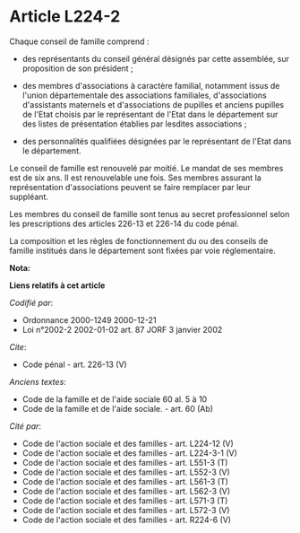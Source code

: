 # Article L224-2

Chaque conseil de famille comprend :

- des représentants du conseil général désignés par cette assemblée, sur proposition de son président ;

- des membres d'associations à caractère familial, notamment issus de l'union départementale des associations familiales,
d'associations d'assistants maternels et d'associations de pupilles et anciens pupilles de l'Etat choisis par le représentant
de l'Etat dans le département sur des listes de présentation établies par lesdites associations ;

- des personnalités qualifiées désignées par le représentant de l'Etat dans le département. 

Le conseil de famille est renouvelé par moitié. Le mandat de ses membres est de six ans. Il est renouvelable une fois. Ses
membres assurant la représentation d'associations peuvent se faire remplacer par leur suppléant. 

Les membres du conseil de famille sont tenus au secret professionnel selon les prescriptions des articles 226-13 et 226-14 du
code pénal. 

La composition et les règles de fonctionnement du ou des conseils de famille institués dans le département sont fixées par
voie réglementaire.

**Nota:**



**Liens relatifs à cet article**

_Codifié par_:

  - Ordonnance 2000-1249 2000-12-21
  - Loi n°2002-2 2002-01-02 art. 87 JORF 3 janvier 2002

_Cite_:

  - Code pénal - art. 226-13 (V)

_Anciens textes_:

  - Code de la famille et de l'aide sociale 60 al. 5 à 10
  - Code de la famille et de l'aide sociale. - art. 60 (Ab)

_Cité par_:

  - Code de l'action sociale et des familles - art. L224-12 (V)
  - Code de l'action sociale et des familles - art. L224-3-1 (V)
  - Code de l'action sociale et des familles - art. L551-3 (T)
  - Code de l'action sociale et des familles - art. L552-3 (V)
  - Code de l'action sociale et des familles - art. L561-3 (T)
  - Code de l'action sociale et des familles - art. L562-3 (V)
  - Code de l'action sociale et des familles - art. L571-3 (T)
  - Code de l'action sociale et des familles - art. L572-3 (V)
  - Code de l'action sociale et des familles - art. R224-6 (V)
